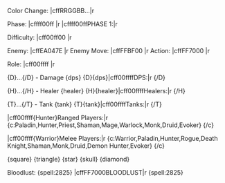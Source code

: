 Color Change: |cffRRGGBB...|r

Phase: |cffff00ff |r
|cffff00ffPHASE 1:|r

Difficulty: |cff00ff00 |r

Enemy: |cffEA047E |r
Enemy Move: |cffFFBF00 |r
Action: |cffFF7000 |r

Role: |cff00ffff |r

{D}...{/D} - Damage
{dps}
{D}{dps}|cff00ffffDPS:|r {/D}

{H}...{/H} - Healer
{healer}
{H}{healer}|cff00ffffHealers:|r {/H}

{T}...{/T} - Tank
{tank}
{T}{tank}|cff00ffffTanks:|r {/T}

|cff00ffff{Hunter}Ranged Players:|r
{c:Paladin,Hunter,Priest,Shaman,Mage,Warlock,Monk,Druid,Evoker} {/c}

|cff00ffff{Warrior}Melee Players:|r
{c:Warrior,Paladin,Hunter,Rogue,Death Knight,Shaman,Monk,Druid,Demon Hunter,Evoker} {/c}

{square}
{triangle}
{star}
{skull}
{diamond}

Bloodlust: {spell:2825}
|cffFF7000BLOODLUST|r {spell:2825}
